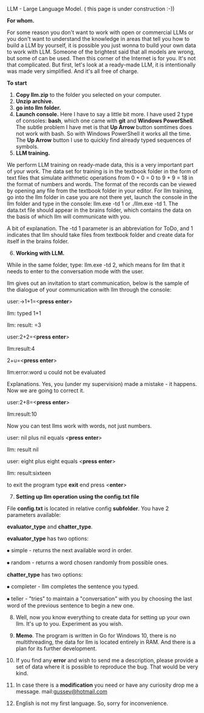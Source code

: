 LLM - Large Language Model. ( this page is under construction :-))

**For whom.**

For some reason you don't want to work with open or commercial LLMs or you don't want to understand the knowledge in areas that tell you how to build a LLM by yourself, it is possible you just wonna to build your own data to work with LLM. Someone of the brightest said that all models are wrong, but some of can be used. Then this corner of the Internet is for you. It's not that complicated. But first, let's look at a ready-made LLM, it is intentionally was made very simplified. And it's all free of charge.

**To start**

1. **Copy llm.zip** to the folder you selected on your computer.
2. **Unzip archive.**
3. **go into llm folder.**
4. **Launch console.** 
Here I have to say a little bit more. I have used 2 type of consoles: **bash**, which one came with **git** and **Windows PowerShell**.
The subtle problem I have met is that **Up Arrow** button somtimes does not work with bash. So with Windows PowerShell it works all the time. The **Up Arrow** button I use to quickly find already typed sequences of symbols.
5. **LLM training.**
   
We perform LLM training on ready-made data, this is a very important part of your work. The data set for training is in the textbook folder in the form of text files that simulate arithmetic operations from 0 + 0 = 0 to 9 + 9 = 18 in the format of numbers and words. The format of the records can be viewed by opening any file from the textbook folder in your editor. For llm training, go into the llm folder in case you are not there yet, launch the console in the llm folder and type in the console: llm.exe -td 1 or ./llm.exe -td 1. The data.txt file should appear in the brains folder, which contains the data on the basis of which llm will communicate with you.

A bit of explanation. The -td 1 parameter is an abbreviation for ToDo, and 1 indicates that llm should take files from textbook folder and create data for itself in the brains folder.

6. **Working with LLM.**
   
While in the same folder, type: llm.exe -td 2, which means for llm that it needs to enter to the conversation mode with the user.

llm gives out an invitation to start communication, below is the sample of the dialogue of your communication with llm through the console:

user:->1+1=<**press enter**>

llm: typed 1+1

llm: result: =3

user:2+2=<**press enter**>

llm:result:4

2+u=<**press enter**>

llm:error:word u could not be evaluated

Explanations. Yes, you (under my supervision) made a mistake - it happens. Now we are going to correct it.

user:2+8=<**press enter**>

llm:result:10

Now you can test llms work with words, not just numbers.

user: nil plus nil equals <**press enter**>

llm: result nil

user: eight plus eight equals <**press enter**>

llm: result:sixteen

to exit the program type **exit** end press <**enter**>

7. **Setting up llm operation using the config.txt file**

File **config.txt** is located in relative config **subfolder**.
You have 2 parameters available:

**evaluator_type** and **chatter_type**.

**evaluator_type** has two options:

⦁	simple - returns the next available word in order.

⦁	random - returns a word chosen randomly from possible ones.

**chatter_type** has two options:

⦁	completer - llm completes the sentence you typed.

⦁	teller - "tries" to maintain a "conversation" with you by choosing the last word of the previous sentence to begin a new one.

8. Well, now you know everything to create data for setting up your own llm. It's up to you. Experiment as you wish.
    
9. **Memo**. The program is written in Go for Windows 10, there is no multithreading, the data for llm is located entirely in RAM. And there is a plan for its further development.
   
10. If you find any **error** and wish to send me a description, please provide a set of data where it is possible to reproduce the bug. That would be very kind.

11. In case there is a **modification** you need or have any curiosity drop me a message. mail:gussev@hotmail.com

12. English is not my first language. So, sorry for inconvenience.
